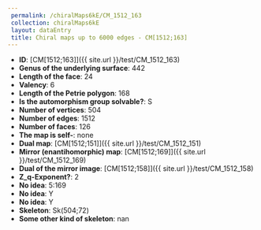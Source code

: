 ```yaml
--- 
 permalink: /chiralMaps6kE/CM_1512_163 
 collection: chiralMaps6kE
 layout: dataEntry
 title: Chiral maps up to 6000 edges - CM[1512;163]
---
```


- **ID**: [CM[1512;163]]({{ site.url }}/test/CM_1512_163)
- **Genus of the underlying surface**: 442
- **Length of the face**: 24
- **Valency**: 6
- **Length of the Petrie polygon**: 168
- **Is the automorphism group solvable?**: S
- **Number of vertices**: 504
- **Number of edges**: 1512
- **Number of faces**: 126
- **The map is self-**: none
- **Dual map**: [CM[1512;151]]({{ site.url }}/test/CM_1512_151)
- **Mirror (enantihomorphic) map**: [CM[1512;169]]({{ site.url }}/test/CM_1512_169)
- **Dual of the mirror image**: [CM[1512;158]]({{ site.url }}/test/CM_1512_158)
- **Z_q-Exponent?**: 2
- **No idea**:  5:169
- **No idea**: Y
- **No idea**: Y
- **Skeleton**: Sk(504;72)
- **Some other kind of skeleton**: nan
